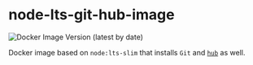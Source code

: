 # node-lts-git-hub-image

![Docker Image Version (latest by date)](https://img.shields.io/docker/v/neverendingqs/node-lts-git-hub-image?label=docker)

Docker image based on `node:lts-slim` that installs `Git` and [`hub`](https://github.com/github/hub) as well.
